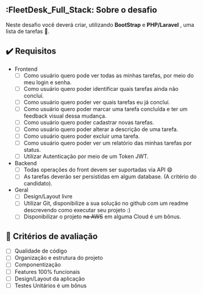 ## :FleetDesk_Full_Stack: Sobre o desafio

Neste desafio você deverá criar, utilizando **BootStrap** e **PHP/Laravel** , uma lista de tarefas :scroll:.

## :heavy_check_mark: Requisitos

* Frontend  
  * [ ] Como usuário quero pode ver todas as minhas tarefas, por meio do meu login e senha.
  * [ ] Como usuário quero poder identificar quais tarefas ainda não concluí.
  * [ ] Como usuário quero poder ver quais tarefas eu já concluí.
  * [ ] Como usuário quero poder marcar uma tarefa concluída e ter um feedback visual dessa mudança.
  * [ ] Como usuário quero poder cadastrar novas tarefas.
  * [ ] Como usuário quero poder alterar a descrição de uma tarefa.
  * [ ] Como usuário quero poder excluir uma tarefa.
  * [ ] Como usuário quero poder ver um relatório das minhas tarefas por status.
  * [ ] Utilizar Autenticação por meio de um Token JWT.
  
* Backend
  * [ ] Todas operações do front devem ser suportadas via API :smile:
  * [ ] As tarefas deverão ser persistidas em algum database. (A critério do candidato).

* Geral
  * [ ] Design/Layout livre
  * [ ] Utilizar Git, disponibilize a sua solução no github com um readme descrevendo como executar seu projeto :)
  * [ ] Disponibilizar o projeto ~~na AWS~~ em alguma Cloud é um bônus.

## :green_heart: Critérios de avaliação

* [ ] Qualidade de código
* [ ] Organização e estrutura do projeto
* [ ] Componentização
* [ ] Features 100% funcionais
* [ ] Design/Layout da aplicação
* [ ] Testes Unitários é um bônus
